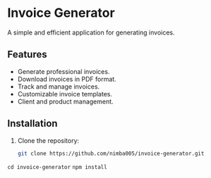 # Invoice Generator

A simple and efficient application for generating invoices.

## Features

- Generate professional invoices.
- Download invoices in PDF format.
- Track and manage invoices.
- Customizable invoice templates.
- Client and product management.

## Installation

1. Clone the repository:

   ```bash
   git clone https://github.com/nimba005/invoice-generator.git
`cd invoice-generator`
`npm install`
